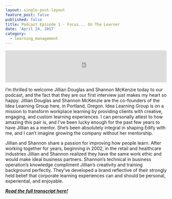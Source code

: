 ```yaml
---
layout: single-post-layout
feature_post: false
published: false
title: Podcast Episode 1 - Focus... On The Learner
date: 'April 24, 2017'
category:
  - learning_management
---
```

<iframe src="https://www.podbean.com/media/player/nt8h2-6a0a6b?from=yiiadmin&skin=1&btn-skin=104&share=1&fonts=Helvetica&auto=0&download=0&rtl=0" height="100" width="100%" frameborder="0" scrolling="no" data-name="pb-iframe-player"></iframe>

I’m thrilled to welcome Jillian Douglas and Shannon McKenzie today to our podcast, and the fact that they are our first interview just makes my heart so happy. Jillian Douglas and Shannon McKenzie are the co-founders of the Idea Learning Group here, in Portland, Oregon. Idea Learning Group is on a mission to transform workplace learning by providing clients with creative, engaging, and custom learning experiences. I can personally attest to how amazing this pair is, and I’ve been lucky enough for the past few years to have Jillian as a mentor. She’s been absolutely integral in shaping Edify with me, and I can’t imagine growing the company without her mentorship.

Jillian and Shannon share a passion for improving how people learn. After working together for years, beginning in 2002, in the retail and healthcare industries Jillian and Shannon realized they have the same work ethic and would make ideal business partners. Shannon’s technical in business operation’s knowledge compliment Jillian’s creativity and training background perfectly. They’ve developed a brand reflective of their strongly held belief that corporate learning experiences can and should be personal, experiential, and enjoyable.

_**[Read the full transcript here!](http://www.uprightandbetter.com/episode01/)**_